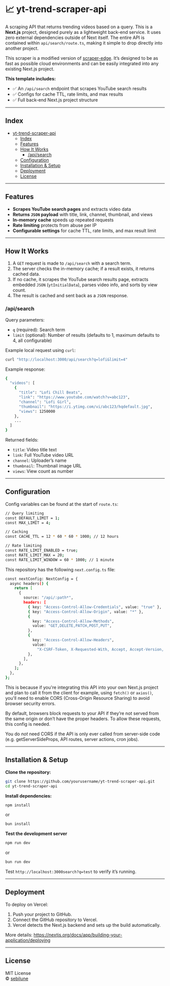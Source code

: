 # 📈 yt-trend-scraper-api

A scraping API that returns trending videos based on a query. This is a **Next.js** project, designed purely as a lightweight back-end service. It uses zero external dependencies outside of Next itself. The entire API is contained within `api/search/route.ts`, making it simple to drop directly into another project.

This scraper is a modified version of [scraper-edge](https://www.npmjs.com/package/scraper-edge). It’s designed to be as fast as possible cloud environments and can be easily integrated into any existing Next.js project.

**This template includes:**

- ✅ An `/api/search` endpoint that scrapes YouTube search results
- ✅ Configs for cache TTL, rate limits, and max results
- ✅ Full back-end Next.js project structure

---

## Index

- [yt-trend-scraper-api](#yt-trend-scraper-api)
  - [Index](#index)
  - [Features](#features)
  - [How It Works](#how-it-works)
    - [/api/search](#apisearch)
  - [Configuration](#configuration)
  - [Installation \& Setup](#installation--setup)
  - [Deployment](#deployment)
  - [License](#license)

---

## Features

- **Scrapes YouTube search pages** and extracts video data
- **Returns `JSON` payload** with title, link, channel, thumbnail, and views
- **In-memory cache** speeds up repeated requests
- **Rate limiting** protects from abuse per IP
- **Configurable settings** for cache TTL, rate limits, and max result limit

---

## How It Works

1. A `GET` request is made to `/api/search` with a search term.
2. The server checks the in-memory cache; if a result exists, it returns cached data.
3. If no cache, it scrapes the YouTube search results page, extracts embedded `JSON` (`ytInitialData`), parses video info, and sorts by view count.
4. The result is cached and sent back as a `JSON` response.

### /api/search

Query parameters:

- `q` (required): Search term
- `limit` (optional): Number of results (defaults to 1, maximum defaults to 4, all configurable)

Example local request using `curl`:

```bash
curl "http://localhost:3000/api/search?q=lofi&limit=4"
```

Example response:

```bash
{
  "videos": [
    {
      "title": "Lofi Chill Beats",
      "link": "https://www.youtube.com/watch?v=abc123",
      "channel": "Lofi Girl",
      "thumbnail": "https://i.ytimg.com/vi/abc123/hqdefault.jpg",
      "views": 1250000
    },
    ...
  ]
}
```

Returned fields:

- `title`: Video title text
- `link`: Full YouTube video URL
- `channel`: Uploader’s name
- `thumbnail`: Thumbnail image URL
- `views`: View count as number

---

## Configuration

Config variables can be found at the start of `route.ts`:

```bash
// Query limiting
const DEFAULT_LIMIT = 1;
const MAX_LIMIT = 4;

// Caching
const CACHE_TTL = 12 * 60 * 60 * 1000; // 12 hours

// Rate limiting
const RATE_LIMIT_ENABLED = true;
const RATE_LIMIT_MAX = 20;
const RATE_LIMIT_WINDOW = 60 * 1000; // 1 minute
```

This repository has the following `next.config.ts` file:

```bash
const nextConfig: NextConfig = {
  async headers() {
    return [
      {
        source: "/api/:path*",
        headers: [
          { key: "Access-Control-Allow-Credentials", value: "true" },
          { key: "Access-Control-Allow-Origin", value: "*" },
          {
            key: "Access-Control-Allow-Methods",
            value: "GET,DELETE,PATCH,POST,PUT",
          },
          {
            key: "Access-Control-Allow-Headers",
            value:
              "X-CSRF-Token, X-Requested-With, Accept, Accept-Version, Content-Length, Content-MD5, Content-Type, Date, X-Api-Version",
          },
        ],
      },
    ];
  },
};
```

This is because if you're integrating this API into your own Next.js project and plan to call it from the client for example, using `fetch()` or `axios()`, you'll need to enable CORS (Cross-Origin Resource Sharing) to avoid browser security errors.

By default, browsers block requests to your API if they’re not served from the same origin or don’t have the proper headers. To allow these requests, this config is needed.

You do _not_ need CORS if the API is only ever called from server-side code (e.g. getServerSideProps, API routes, server actions, cron jobs).

---

## Installation & Setup

**Clone the repository:**

```bash
git clone https://github.com/yourusername/yt-trend-scraper-api.git
cd yt-trend-scraper-api
```

**Install dependencies:**

```bash
npm install
```

or

```bash
bun install
```

**Test the development server**

```bash
npm run dev
```

or

```bash
bun run dev
```

Test `http://localhost:3000search?q=test` to verify it’s running.

---

## Deployment

To deploy on Vercel:

1. Push your project to GitHub.
2. Connect the GitHub repository to Vercel.
3. Vercel detects the Next.js backend and sets up the build automatically.

More details: https://nextjs.org/docs/app/building-your-application/deploying

---

## License

MIT License  
© [sebilune](https://github.com/sebilune)
